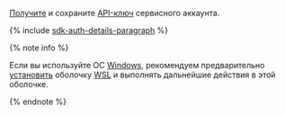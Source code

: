 [Получите](../../ai-studio/operations/get-api-key.md#run-client) и сохраните [API-ключ](../../iam/concepts/authorization/api-key.md) сервисного аккаунта.

{% include [sdk-auth-details-paragraph](./sdk-auth-details-paragraph.md) %}

{% note info %}

Если вы используйте ОС [Windows](https://ru.wikipedia.org/wiki/Windows), рекомендуем предварительно [установить](https://learn.microsoft.com/ru-ru/windows/wsl/install) оболочку [WSL](https://ru.wikipedia.org/wiki/Windows_Subsystem_for_Linux) и выполнять дальнейшие действия в этой оболочке.

{% endnote %}